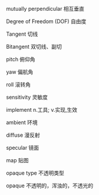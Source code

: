 mutually perpendicular 相互垂直

Degree of Freedom (DOF) 自由度

Tangent 切线

Bitangent 双切线、副切

pitch 俯仰角

yaw 偏航角

roll 滚转角

sensitivity 灵敏度

implement n.工具; v.实现,生效

ambient 环境

diffuse 漫反射

specular 镜面

map 贴图

opaque type 不透明类型

opaque 不透明的，浑浊的，不透光的